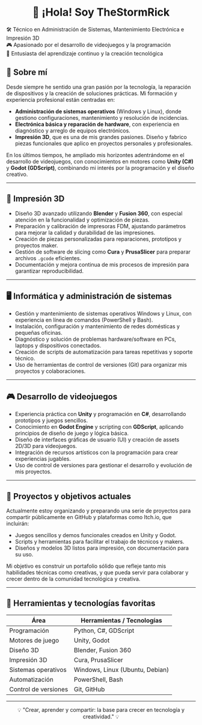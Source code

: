 <h1 align="center">👋 ¡Hola! Soy TheStormRick</h1>



🛠️ Técnico en Administración de Sistemas, Mantenimiento Electrónica e Impresión 3D  
🎮 Apasionado por el desarrollo de videojuegos y la programación  
🧠 Entusiasta del aprendizaje continuo y la creación tecnológica



## 🧩 Sobre mí

Desde siempre he sentido una gran pasión por la tecnología, la reparación de dispositivos y la creación de soluciones prácticas. Mi formación y experiencia profesional están centradas en:

- **Administración de sistemas operativos** (Windows y Linux), donde gestiono configuraciones, mantenimiento y resolución de incidencias.
- **Electrónica básica y reparación de hardware**, con experiencia en diagnóstico y arreglo de equipos electrónicos.
- **Impresión 3D**, que es una de mis grandes pasiones. Diseño y fabrico piezas funcionales que aplico en proyectos personales y profesionales.

En los últimos tiempos, he ampliado mis horizontes adentrándome en el desarrollo de videojuegos, con conocimientos en motores como **Unity (C#)** y **Godot (GDScript)**, combinando mi interés por la programación y el diseño creativo.

---

## 🎨 Impresión 3D

- Diseño 3D avanzado utilizando **Blender** y **Fusion 360**, con especial atención en la funcionalidad y optimización de piezas.
- Preparación y calibración de impresoras FDM, ajustando parámetros para mejorar la calidad y durabilidad de las impresiones.
- Creación de piezas personalizadas para reparaciones, prototipos y proyectos maker.
- Gestión de software de slicing como **Cura** y **PrusaSlicer** para preparar archivos `.gcode` eficientes.
- Documentación y mejora continua de mis procesos de impresión para garantizar reproducibilidad.

---

## 🖥️ Informática y administración de sistemas

- Gestión y mantenimiento de sistemas operativos Windows y Linux, con experiencia en línea de comandos (PowerShell y Bash).
- Instalación, configuración y mantenimiento de redes domésticas y pequeñas oficinas.
- Diagnóstico y solución de problemas hardware/software en PCs, laptops y dispositivos conectados.
- Creación de scripts de automatización para tareas repetitivas y soporte técnico.
- Uso de herramientas de control de versiones (Git) para organizar mis proyectos y colaboraciones.

---

## 🎮 Desarrollo de videojuegos

- Experiencia práctica con **Unity** y programación en **C#**, desarrollando prototipos y juegos sencillos.
- Conocimiento en **Godot Engine** y scripting con **GDScript**, aplicando principios de diseño de juego y lógica básica.
- Diseño de interfaces gráficas de usuario (UI) y creación de assets 2D/3D para videojuegos.
- Integración de recursos artísticos con la programación para crear experiencias jugables.
- Uso de control de versiones para gestionar el desarrollo y evolución de mis proyectos.

---

## 🚀 Proyectos y objetivos actuales

Actualmente estoy organizando y preparando una serie de proyectos para compartir públicamente en GitHub y plataformas como Itch.io, que incluirán:

- Juegos sencillos y demos funcionales creados en Unity y Godot.
- Scripts y herramientas para facilitar el trabajo de técnicos y makers.
- Diseños y modelos 3D listos para impresión, con documentación para su uso.

Mi objetivo es construir un portafolio sólido que refleje tanto mis habilidades técnicas como creativas, y que pueda servir para colaborar y crecer dentro de la comunidad tecnológica y creativa.

---

## 🧰 Herramientas y tecnologías favoritas

| Área                | Herramientas / Tecnologías                         |
|---------------------|--------------------------------------------------|
| Programación        | Python, C#, GDScript                              |
| Motores de juego    | Unity, Godot                                     |
| Diseño 3D           | Blender, Fusion 360                              |
| Impresión 3D        | Cura, PrusaSlicer                                |
| Sistemas operativos | Windows, Linux (Ubuntu, Debian)                  |
| Automatización      | PowerShell, Bash                                 |
| Control de versiones| Git, GitHub                                      |

---

<!-- ## 📫 Conecta conmigo

¡Me encantaría conectar y compartir experiencias!

[![LinkedIn](https://img.shields.io/badge/LinkedIn-blue?style=flat&logo=linkedin&logoColor=white)](https://linkedin.com/in/tuusuario)  
[![Itch.io](https://img.shields.io/badge/Itch.io-FA5C5C?style=flat&logo=itch-io&logoColor=white)](https://tuusuario.itch.io)

---
-->

<p align="center"> 💡 "Crear, aprender y compartir: la base para crecer en tecnología y creatividad." 💡 </p>
